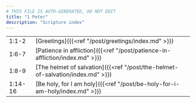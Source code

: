 ```yaml
---
# THIS FILE IS AUTO-GENERATED, DO NOT EDIT
title: "1 Peter"
description: "Scripture index"
---
```


|  |  |
| --- | --- |
| 1:1-2 | [Greetings]({{<ref "/post/greetings/index.md" >}}) |
| 1:6-7 | [Patience in affliction]({{<ref "/post/patience-in-affliction/index.md" >}}) |
| 1:8-9 | [The helmet of salvation]({{<ref "/post/the-helmet-of-salvation/index.md" >}}) |
| 1:14-16 | [Be holy, for I am holy]({{<ref "/post/be-holy-for-i-am-holy/index.md" >}}) |
